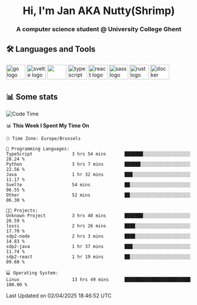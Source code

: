 <h1 align="center">Hi, I'm Jan AKA Nutty(Shrimp)</h1>
<h3 align="center">A computer science student @ University College Ghent</h3>

<h2 align="left">🛠️ Languages and Tools</h2>

###

<div align="left">
  <img src="https://cdn.jsdelivr.net/gh/devicons/devicon/icons/go/go-original.svg" height="40" width="52" alt="go logo"  />
  <img src="https://cdn.jsdelivr.net/gh/devicons/devicon@latest/icons/svelte/svelte-original.svg"  height="40" width="52" alt="svelte logo" />
  <img src="https://cdn.jsdelivr.net/gh/devicons/devicon@latest/icons/tailwindcss/tailwindcss-original.svg" height="40" width="52" />
  <img src="https://cdn.jsdelivr.net/gh/devicons/devicon/icons/typescript/typescript-original.svg" height="40" width="52" alt="typescript logo"  />
  <img src="https://cdn.jsdelivr.net/gh/devicons/devicon/icons/react/react-original.svg" height="40" width="52" alt="react logo"  />
  <img src="https://cdn.jsdelivr.net/gh/devicons/devicon/icons/sass/sass-original.svg" height="40" width="52" alt="sass logo"  />
  <img src="https://cdn.jsdelivr.net/gh/devicons/devicon@latest/icons/rust/rust-original.svg" height="40" width="52" alt="rust logo" />
  <img src="https://cdn.jsdelivr.net/gh/devicons/devicon/icons/docker/docker-original.svg" height="40" width="52" alt="docker logo"  />
</div>

<h2>📊 Some stats</h2>

<!--START_SECTION:waka-->
![Code Time](http://img.shields.io/badge/Code%20Time-5%2C797%20hrs%206%20mins-blue)

📊 **This Week I Spent My Time On** 

```text
🕑︎ Time Zone: Europe/Brussels

💬 Programming Languages: 
TypeScript               3 hrs 54 mins       ███████░░░░░░░░░░░░░░░░░░   28.24 % 
Python                   3 hrs 7 mins        ██████░░░░░░░░░░░░░░░░░░░   22.56 % 
Java                     1 hr 32 mins        ███░░░░░░░░░░░░░░░░░░░░░░   11.17 % 
Svelte                   54 mins             ██░░░░░░░░░░░░░░░░░░░░░░░   06.55 % 
Other                    52 mins             ██░░░░░░░░░░░░░░░░░░░░░░░   06.30 % 

🐱‍💻 Projects: 
Unknown Project          3 hrs 40 mins       ███████░░░░░░░░░░░░░░░░░░   26.59 % 
loxsi                    2 hrs 26 mins       ████░░░░░░░░░░░░░░░░░░░░░   17.70 % 
sdp2-node                2 hrs 3 mins        ████░░░░░░░░░░░░░░░░░░░░░   14.83 % 
sdp2-java                1 hr 37 mins        ███░░░░░░░░░░░░░░░░░░░░░░   11.74 % 
sdp2-react               1 hr 19 mins        ██░░░░░░░░░░░░░░░░░░░░░░░   09.60 % 

💻 Operating System: 
Linux                    13 hrs 49 mins      █████████████████████████   100.00 % 
```


 Last Updated on 02/04/2025 18:46:52 UTC
<!--END_SECTION:waka-->
